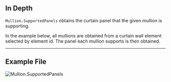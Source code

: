 ## In Depth
`Mullion.SupportedPanels` obtains the curtain panel that the given mullion is supporting.

In the example below, all mullions are obtained from a curtain wall element selected by element id. The panel each mullion supports is then obtained.
___
## Example File

![Mullion.SupportedPanels](./Revit.Elements.Mullion.SupportedPanels_img.jpg)
